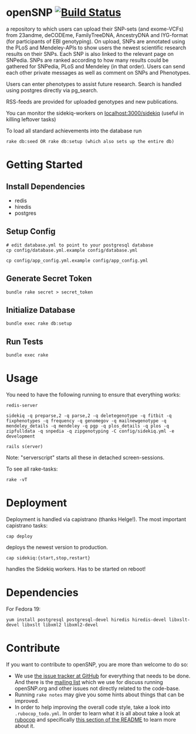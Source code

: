 # openSNP [![Build Status](https://travis-ci.org/gedankenstuecke/snpr.svg?branch=master)](https://travis-ci.org/gedankenstuecke/snpr)

a repository to which users can upload their SNP-sets (and exome-VCFs) from
23andme, deCODEme, FamilyTreeDNA, AncestryDNA and IYG-format (for participants
of EBI genotyping). On upload, SNPs are annotated using the PLoS and
Mendeley-APIs to show users the newest scientific research results on their
SNPs. Each SNP is also linked to the relevant page on SNPedia. SNPs are ranked
according to how many results could be gathered for SNPedia, PLoS and Mendeley
(in that order). Users can send each other private messages as well as comment
on SNPs and Phenotypes.

Users can enter phenotypes to assist future research. Search is handled using
postgres directly via pg_search.

RSS-feeds are provided for uploaded genotypes and new publications.

You can monitor the sidekiq-workers on
[localhost:3000/sidekiq](http://localhost:3000/sidekiq) (useful in killing
leftover tasks)

To load all standard achievements into the database run

```
rake db:seed OR rake db:setup (which also sets up the entire db)
```

# Getting Started

## Install Dependencies

- redis
- hiredis
- postgres

## Setup Config

```
# edit database.yml to point to your postgresql database
cp config/database.yml.example config/database.yml

cp config/app_config.yml.example config/app_config.yml
```

## Generate Secret Token

```
bundle rake secret > secret_token
```

## Initialize Database

```
bundle exec rake db:setup
```

## Run Tests

```
bundle exec rake
```

# Usage

You need to have the following running to ensure that everything works:

```
redis-server

sidekiq -q preparse,2 -q parse,2 -q deletegenotype -q fitbit -q fixphenotypes -q frequency -q genomegov -q mailnewgenotype -q mendeley_details -q mendeley -q pgp -q plos_details -q plos -q zipfulldata -q snpedia -q zipgenotyping -C config/sidekiq.yml -e development

rails s(erver)
```

Note: "serverscript" starts all these in detached screen-sessions.

To see all rake-tasks:

```
rake -vT
```

# Deployment

Deployment is handled via capistrano (thanks Helge!). The most important capistrano tasks:

```
cap deploy
```

deploys the newest version to production.

```
cap sidekiq:{start,stop,restart}
```

handles the Sidekiq workers. Has to be started on reboot!

# Dependencies

For Fedora 19:

```
yum install postgresql postgresql-devel hiredis hiredis-devel libxslt-devel libxslt libxml2 libxml2-devel
```

# Contribute

If you want to contribute to openSNP, you are more than welcome to do so:

* We use [the issue tracker at GitHub](https://github.com/gedankenstuecke/snpr/issues)
  for everything that needs to be done. And there is the [mailing list](https://groups.google.com/forum/#!forum/snpr-development) which we use for discuss running openSNP.org and other issues not directly related to the code-base.
* Running `rake notes` may give you some hints about things that can be
  improved.
* In order to help improving the overall code style, take a look into
  `.rubocop_todo.yml`. In order to learn what it is all about take a
  look at [rubocop](https://github.com/bbatsov/rubocop) and specifically
  [this section of the README](https://github.com/bbatsov/rubocop#automatically-generated-configuration)
  to learn more about it.

